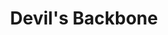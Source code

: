 ---
layout: '../../../layouts/Restaurant.astro'
title: Devil's Backbone
lng: -78.9186439
lat: 37.8712507
color: 'var(--brewery)'
type: brewery
address: 200 Mosbys Run, Roseland, VA 22967
rating: 3.5
tags:
  - brewery
  - pub
  - craft beers
---